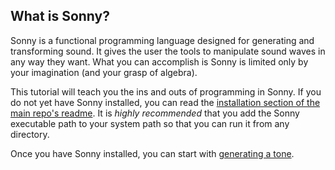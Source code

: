 ## What is Sonny?

Sonny is a functional programming language designed for generating and transforming sound. It gives the user the tools to manipulate sound waves in any way they want. What you can accomplish is Sonny is limited only by your imagination (and your grasp of algebra).

This tutorial will teach you the ins and outs of programming in Sonny. If you do not yet have Sonny installed, you can read the [installation section of the main repo's readme](https://github.com/kaikalii/sonny). It is *highly recommended* that you add the Sonny executable path to your system path so that you can run it from any directory.

Once you have Sonny installed, you can start with [generating a tone](https://github.com/kaikalii/sonny/wiki/Generating-A-Tone).
